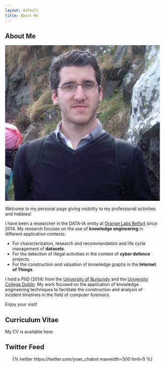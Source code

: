 ```yaml
---
layout: default
title: About Me
---
```


## About Me

<img class="profile-picture" src="me.jpg">

Welcome to my personal page giving visibility to my professional activities and hobbies!

I have been a researcher in the DATA-IA entity at [Orange Labs Belfort](https://hellofuture.orange.com/fr/) since 2014.
My research focuses on the use of **knowledge engineering** in different application contexts:
* For characterization, research and recommendation and life cycle management of **datasets**.
* For the detection of illegal activities in the context of **cyber defence** projects.
* For the construction and valuation of knowledge graphs in the **Internet of Things**.

I hold a PhD (2014) from the [University of Burgundy](http://www.ubfc.fr/) and the [University College Dublin](https://www.ucd.ie/).
My work focused on the application of knowledge engineering techniques to facilitate the construction and analysis of incident timelines in the field of computer forensics.

Enjoy your visit!

## Curriculum Vitae

My CV is available here

## Twitter Feed
<div class='jekyll-twitter-plugin' align="center">
    {% twitter https://twitter.com/yoan_chabot maxwidth=500 limit=5 %}
</div>
